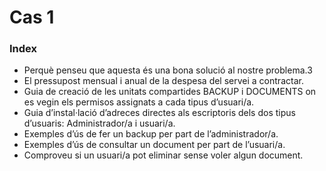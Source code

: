 # Cas 1




### Index
  
* Perquè penseu que aquesta és una bona solució al nostre problema.3
* El pressupost mensual i anual de la despesa del servei a contractar.	
* Guia de creació de les unitats compartides BACKUP i DOCUMENTS on es vegin els permisos assignats a cada tipus d’usuari/a.	
* Guia d’instal·lació d’adreces directes als escriptoris dels dos tipus d’usuaris: Administrador/a i usuari/a.	
* Exemples d’ús de fer un backup per part de l’administrador/a.	
* Exemples d’ús de consultar un document per part de l’usuari/a.	
* Comproveu si un usuari/a pot eliminar sense voler algun document.	


